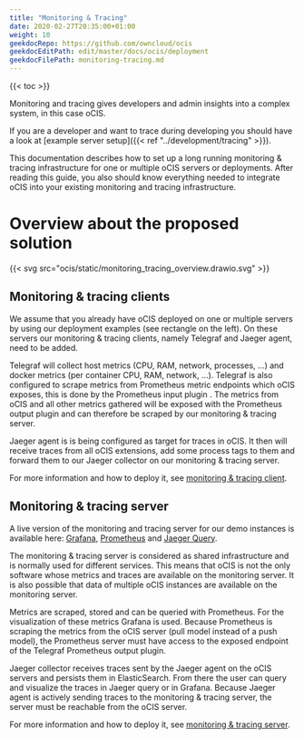 ```yaml
---
title: "Monitoring & Tracing"
date: 2020-02-27T20:35:00+01:00
weight: 10
geekdocRepo: https://github.com/owncloud/ocis
geekdocEditPath: edit/master/docs/ocis/deployment
geekdocFilePath: monitoring-tracing.md
---
```


{{< toc >}}

Monitoring and tracing gives developers and admin insights into a complex system, in this case oCIS.

If you are a developer and want to trace during developing you should have a look at [example server setup]({{< ref "../development/tracing" >}}).

This documentation describes how to set up a long running monitoring & tracing infrastructure for one or multiple oCIS servers or deployments. After reading this guide, you also should know everything needed to integrate oCIS into your existing monitoring and tracing infrastructure.

# Overview about the proposed solution

{{< svg src="ocis/static/monitoring_tracing_overview.drawio.svg" >}}

## Monitoring & tracing clients

We assume that you already have oCIS deployed on one or multiple servers by using our deployment examples (see rectangle on the left). On these servers our monitoring & tracing clients, namely Telegraf and Jaeger agent, need to be added.

Telegraf will collect host metrics (CPU, RAM, network, processes, ...) and docker metrics (per container CPU, RAM, network, ...). Telegraf is also configured to scrape metrics from Prometheus metric endpoints which oCIS exposes, this is done by the Prometheus input plugin . The metrics from oCIS and all other metrics gathered will be exposed with the Prometheus output plugin and can therefore be scraped by our monitoring & tracing server.

Jaeger agent is is being configured as target for traces in oCIS. It then will receive traces from all oCIS extensions, add some process tags to them and forward them to our Jaeger collector on our monitoring & tracing server.

For more information and how to deploy it, see [monitoring & tracing client](https://github.com/owncloud-devops/monitoring-tracing-client).

## Monitoring & tracing server

A live version of the monitoring and tracing server for our demo instances is available here: [Grafana](https://grafana.infra.owncloud.works), [Prometheus](https://prometheus.infra.owncloud.works) and [Jaeger Query](https://jaeger.infra.owncloud.works).

The monitoring & tracing server is considered as shared infrastructure and is normally used for different services. This means that oCIS is not the only software whose metrics and traces are available on the monitoring server. It is also possible that data of multiple oCIS instances are available on the monitoring server.

Metrics are scraped, stored and can be queried with Prometheus. For the visualization of these metrics Grafana is used. Because Prometheus is scraping the metrics from the oCIS server (pull model instead of a push model), the Prometheus server must have access to the exposed endpoint of the Telegraf Prometheus output plugin.

Jaeger collector receives traces sent by the Jaeger agent on the oCIS servers and persists them in ElasticSearch. From there the user can query and visualize the traces in Jaeger query or in Grafana. Because Jaeger agent is actively sending traces to the monitoring & tracing server, the server must be reachable from the oCIS server.

For more information and how to deploy it, see [monitoring & tracing server](https://github.com/owncloud-devops/monitoring-tracing-server).
